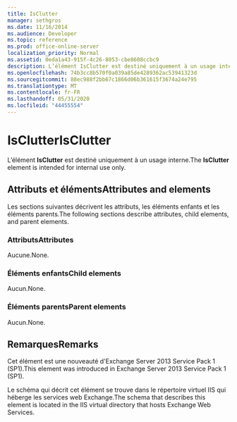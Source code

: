 ```yaml
---
title: IsClutter
manager: sethgros
ms.date: 11/16/2014
ms.audience: Developer
ms.topic: reference
ms.prod: office-online-server
localization_priority: Normal
ms.assetid: 0eda1a43-915f-4c26-8053-cbe8608ccbc9
description: L’élément IsClutter est destiné uniquement à un usage interne.
ms.openlocfilehash: 74b3cc8b570f0a039a85de4289362ac53941323d
ms.sourcegitcommit: 88ec988f2bb67c1866d06b361615f3674a24e795
ms.translationtype: MT
ms.contentlocale: fr-FR
ms.lasthandoff: 05/31/2020
ms.locfileid: "44455554"
---
```

# <a name="isclutter"></a><span data-ttu-id="38e14-103">IsClutter</span><span class="sxs-lookup"><span data-stu-id="38e14-103">IsClutter</span></span>

<span data-ttu-id="38e14-104">L’élément **IsClutter** est destiné uniquement à un usage interne.</span><span class="sxs-lookup"><span data-stu-id="38e14-104">The **IsClutter** element is intended for internal use only.</span></span> 

## <a name="attributes-and-elements"></a><span data-ttu-id="38e14-105">Attributs et éléments</span><span class="sxs-lookup"><span data-stu-id="38e14-105">Attributes and elements</span></span>

<span data-ttu-id="38e14-106">Les sections suivantes décrivent les attributs, les éléments enfants et les éléments parents.</span><span class="sxs-lookup"><span data-stu-id="38e14-106">The following sections describe attributes, child elements, and parent elements.</span></span>
  
### <a name="attributes"></a><span data-ttu-id="38e14-107">Attributs</span><span class="sxs-lookup"><span data-stu-id="38e14-107">Attributes</span></span>

<span data-ttu-id="38e14-108">Aucune.</span><span class="sxs-lookup"><span data-stu-id="38e14-108">None.</span></span>
  
### <a name="child-elements"></a><span data-ttu-id="38e14-109">Éléments enfants</span><span class="sxs-lookup"><span data-stu-id="38e14-109">Child elements</span></span>

<span data-ttu-id="38e14-110">Aucun.</span><span class="sxs-lookup"><span data-stu-id="38e14-110">None.</span></span>
  
### <a name="parent-elements"></a><span data-ttu-id="38e14-111">Éléments parents</span><span class="sxs-lookup"><span data-stu-id="38e14-111">Parent elements</span></span>

<span data-ttu-id="38e14-112">Aucun.</span><span class="sxs-lookup"><span data-stu-id="38e14-112">None.</span></span>
  
## <a name="remarks"></a><span data-ttu-id="38e14-113">Remarques</span><span class="sxs-lookup"><span data-stu-id="38e14-113">Remarks</span></span>

<span data-ttu-id="38e14-114">Cet élément est une nouveauté d'Exchange Server 2013 Service Pack 1 (SP1).</span><span class="sxs-lookup"><span data-stu-id="38e14-114">This element was introduced in Exchange Server 2013 Service Pack 1 (SP1).</span></span>
  
<span data-ttu-id="38e14-115">Le schéma qui décrit cet élément se trouve dans le répertoire virtuel IIS qui héberge les services web Exchange.</span><span class="sxs-lookup"><span data-stu-id="38e14-115">The schema that describes this element is located in the IIS virtual directory that hosts Exchange Web Services.</span></span>
  

